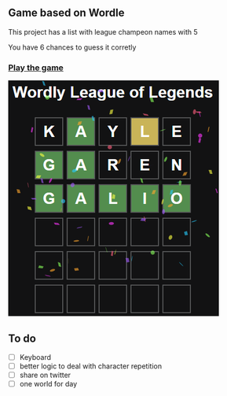 ## Game based on Wordle

This project has a list with league champeon names with 5

You have 6 chances to guess it corretly

### [Play the game](https://wordlelol.vercel.app)

![Exemple](https://github.com/keter45/wordle-like-app/blob/master/public/exemple.png?raw=true)


## To do
- [ ] Keyboard
- [ ] better logic to deal with character repetition
- [ ] share on twitter
- [ ] one world for day
